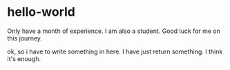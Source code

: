 # hello-world
Only have a month of experience. I am also a student. Good luck for me on this journey.

ok, so i have to write something in here.
I have just return something. I think it's enough.
